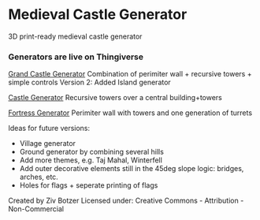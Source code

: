 # Medieval Castle Generator
3D print-ready medieval castle generator

### Generators are live on Thingiverse

[Grand Castle Generator](http://www.thingiverse.com/thing:1682427)
Combination of perimiter wall + recursive towers + simple controls
Version 2: Added Island generator

[Castle Generator](http://www.thingiverse.com/thing:1612651)
Recursive towers over a central building+towers


[Fortress Generator](http://www.thingiverse.com/thing:1639567)
Perimiter wall with towers and one generation of turrets




Ideas for future versions:
- Village generator
- Ground generator by combining several hills
- Add more themes, e.g. Taj Mahal, Winterfell
- Add outer decorative elements still in the 45deg slope logic: bridges, arches, etc.
- Holes for flags + seperate printing of flags



Created by Ziv Botzer
Licensed under: Creative Commons - Attribution - Non-Commercial
